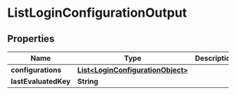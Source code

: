 # ListLoginConfigurationOutput

## Properties

| Name                 | Type                                                                    | Description | Notes      |
| -------------------- | ----------------------------------------------------------------------- | ----------- | ---------- |
| **configurations**   | [**List&lt;LoginConfigurationObject&gt;**](LoginConfigurationObject.md) |             |            |
| **lastEvaluatedKey** | **String**                                                              |             | [optional] |
